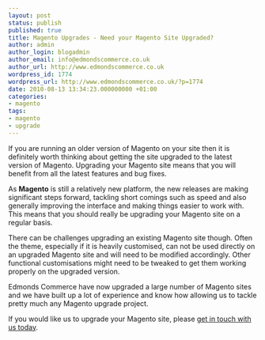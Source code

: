 ```yaml
---
layout: post
status: publish
published: true
title: Magento Upgrades - Need your Magento Site Upgraded?
author: admin
author_login: blogadmin
author_email: info@edmondscommerce.co.uk
author_url: http://www.edmondscommerce.co.uk
wordpress_id: 1774
wordpress_url: http://www.edmondscommerce.co.uk/?p=1774
date: 2010-08-13 13:34:23.000000000 +01:00
categories:
- magento
tags:
- magento
- upgrade
---
```

If you are running an older version of Magento on your site then it is definitely worth thinking about getting the site upgraded to the latest version of Magento. Upgrading your Magento site means that you will benefit from all the latest features and bug fixes.

As <strong>Magento</strong> is still a relatively new platform, the new releases are making significant steps forward, tackling short comings such as speed and also generally improving the interface and making things easier to work with. This means that you should really be upgrading your Magento site on a regular basis.

There can be challenges upgrading an existing Magento site though. Often the theme, especially if it is heavily customised, can not be used directly on an upgraded Magento site and will need to be modified accordingly. Other functional customisations might need to be tweaked to get them working properly on the upgraded version.

Edmonds Commerce have now upgraded a large number of Magento sites and we have built up a lot of experience and know how allowing us to tackle pretty much any Magento upgrade project. 

If you would like us to upgrade your Magento site, please <a href="http://www.edmondscommerce.co.uk/contact-us/">get in touch with us today</a>.
